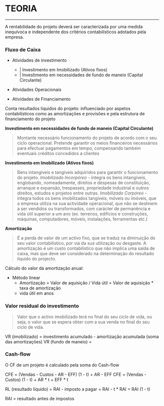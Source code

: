 # TEORIA
---
A rentabilidade do projeto deverá ser caracterizada por uma medida inequívoca e independente dos critérios contabilísticos adotados pela empresa.

### Fluxo de Caixa 

- Atividades de investimento
    - | Investimento em Imobilizado (Ativos fixos)
    - | Investimento em necessidades de fundo de maneio (Capital Circulante)
- Atividades Operacionais

- Atividades de Financiamento


Conta resultados líquidos do projeto: influenciado por aspetos
contabilísticos como as amortizações e provisões e pela estrutura de
financiamento do projeto

**Investimento em necessidades de fundo de maneio (Capital Circulante)**
> Montante necessário funcionamento do projeto de acordo com o seu ciclo
operacional.
Pretende garantir os meios financeiros necessários para efectuar pagamentos
em tempo, compensando também eventuais créditos concedidos a clientes

**Investimento em Imobilizado (Ativos fixos)**
> Bens intangíveis e tangíveis adquiridos para garantir o funcionamento do projeto.
*Imobilizado Incorpóreo* - integra os bens intangíveis, englobando, nomeadamente,
direitos e despesas de constituição, arranque e expansão, trespasses, propriedade
industrial e outros direitos, estudos e projetos entre outras.
*Imobilizado Corpóreo* - integra todos os bens imobilizados tangíveis, móveis ou imóveis,
que a empresa utiliza na sua actividade operacional, que não se destinem a ser
vendidos ou transformados, com carácter de permanência e vida útil superior a um ano
(ex. terrenos, edifícios e construções, máquinas, computadores, móveis, instalações,
ferramentas etc.)

**Amortização**
> É a perda de valor de um activo fixo, que se traduz na diminuição do seu valor contabilístico, por via da sua utilização ou desgaste. A amortização é um custo contabilístico que não implica uma saída de caixa, mas que deve ser considerado na determinação do resultado líquido do projecto. 

Cálculo do valor da amortização anual:
- Método linear
    - Amortização = Valor de aquisição / Vida útil  = Valor de aquisição * taxa de amortização
    - vida útil em anos


### Valor residual do investimento
> Valor que o activo imobilizado terá no final do seu ciclo de vida, ou seja, o valor que se espera obter com a sua venda no final do seu ciclo de vida. 

VR (imobilizado) = investimento acumulado - amortização acumulada (soma das amortizações)
VR (fundo de maneio) = 


### Cash-flow

O CF de um projeto é calculado pela soma do Cash-flow 

CFE = (Vendas - Custos - AR - EFF) (1 - t) + AR - EFF
CFE = (Vendas - Custos) (1 - t) + AR * t + EFF * t

RL (resultado líquido) = RAI - imposto a pagar = RAI - t * RAI = RAI (1 - t)

RAI = resultado antes de impostos
